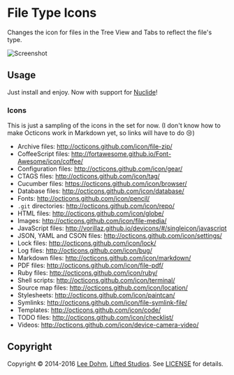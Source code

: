# File Type Icons

Changes the icon for files in the Tree View and Tabs to reflect the file's type.

![Screenshot](https://raw.githubusercontent.com/lee-dohm/file-type-icons/master/file-type-icons.png)

## Usage

Just install and enjoy. Now with support for [Nuclide](http://nuclide.io)!

### Icons

This is just a sampling of the icons in the set for now. (I don't know how to make Octicons work in Markdown yet, so links will have to do :cry:)

* Archive files: http://octicons.github.com/icon/file-zip/
* CoffeeScript files: http://fortawesome.github.io/Font-Awesome/icon/coffee/
* Configuration files: http://octicons.github.com/icon/gear/
* CTAGS files: http://octicons.github.com/icon/tag/
* Cucumber files: https://octicons.github.com/icon/browser/
* Database files: http://octicons.github.com/icon/database/
* Fonts: http://octicons.github.com/icon/pencil/
* `.git` directories: http://octicons.github.com/icon/repo/
* HTML files: http://octicons.github.com/icon/globe/
* Images: http://octicons.github.com/icon/file-media/
* JavaScript files: http://vorillaz.github.io/devicons/#/singleicon/javascript
* JSON, YAML and CSON files: http://octicons.github.com/icon/settings/
* Lock files: http://octicons.github.com/icon/lock/
* Log files: http://octicons.github.com/icon/bug/
* Markdown files: http://octicons.github.com/icon/markdown/
* PDF files: http://octicons.github.com/icon/file-pdf/
* Ruby files: http://octicons.github.com/icon/ruby/
* Shell scripts: http://octicons.github.com/icon/terminal/
* Source map files: http://octicons.github.com/icon/location/
* Stylesheets: http://octicons.github.com/icon/paintcan/
* Symlinks: http://octicons.github.com/icon/file-symlink-file/
* Templates: http://octicons.github.com/icon/code/
* TODO files: http://octicons.github.com/icon/checklist/
* Videos: http://octicons.github.com/icon/device-camera-video/

## Copyright

Copyright &copy; 2014-2016 [Lee Dohm](http://www.lee-dohm.com), [Lifted Studios](http://www.liftedstudios.com). See [LICENSE](https://github.com/lee-dohm/auto-copyright/blob/master/LICENSE.md) for details.
